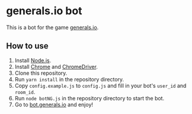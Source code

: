 # generals.io bot

This is a bot for the game [generals.io](https://bot.generals.io/).

## How to use

1. Install [Node.js](https://nodejs.org/en/download/).
2. Install [Chrome](https://www.google.com/chrome/browser/desktop/index.html) and [ChromeDriver](https://sites.google.com/a/chromium.org/chromedriver/downloads).
3. Clone this repository.
4. Run `yarn install` in the repository directory.
5. Copy `config.example.js` to `config.js` and fill in your bot's `user_id` and `room_id`.
6. Run `node botNG.js` in the repository directory to start the bot.
7. Go to [bot.generals.io](https://bot.generals.io/) and enjoy!
